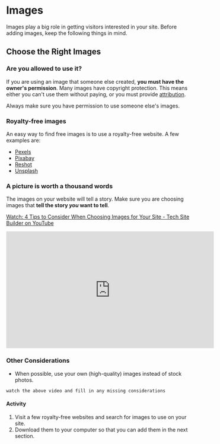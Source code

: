 # Images
Images play a big role in getting visitors interested in your site. Before adding images, keep the following things in mind.

## Choose the Right Images

### Are you allowed to use it?
If you are using an image that someone else created, **you must have the owner's permission**. Many images have copyright protection. This means  either you can't use them without paying, or you must provide [attribution](https://en.wikipedia.org/wiki/Attribution_(copyright)).

Always make sure you have permission to use someone else's images.

### Royalty-free images
An easy way to find free images is to use a royalty-free website. A few examples are:
- [Pexels](https://www.pexels.com/)
- [Pixabay](https://pixabay.com/)
- [Reshot](https://pixabay.com/)
- [Unsplash](https://unsplash.com/)

### A picture is worth a thousand words
The images on your website will tell a story. Make sure you are choosing images that **tell the story *you* want to tell**.

[Watch: 4 Tips to Consider When Choosing Images for Your Site - Tech Site Builder on YouTube](https://youtu.be/KSGhs71api4)

<iframe width="560" height="315" src="https://www.youtube.com/embed/FjJbocDhTuA" frameborder="0" allow="accelerometer; autoplay; encrypted-media; gyroscope; picture-in-picture" allowfullscreen></iframe>

### Other Considerations
- When possible, use your own (high-quality) images instead of stock photos.

```watch the above video and fill in any missing considerations```

#### Activity
1. Visit a few royalty-free websites and search for images to use on your site.
1. Download them to your computer so that you can add them in the next section.

